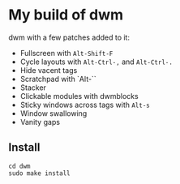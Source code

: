 # My build of dwm

dwm with a few patches added to it:

- Fullscreen with `Alt-Shift-F`
- Cycle layouts with `Alt-Ctrl-,` and `Alt-Ctrl-.`
- Hide vacent tags
- Scratchpad with `Alt-``
- Stacker
- Clickable modules with dwmblocks
- Sticky windows across tags with `Alt-s`
- Window swallowing
- Vanity gaps

## Install

```
cd dwm
sudo make install
```
